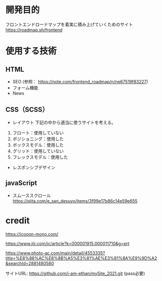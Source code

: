 # 開発目的

フロントエンドロードマップを着実に積み上げていくためのサイト
<br>
https://roadmap.sh/frontend

# 使用する技術

## HTML

- SEO
  (参照：
  https://note.com/frontend_roadmap/n/ne67519f83227)
- フォーム機能
- News

## CSS（SCSS）

- レイアウト
  下記の中から適当に使うサイトを考える。

1. フロート：使用していない
2. ポジショニング：使用した
3. ボックスモデル：使用した
4. グリッド：使用していない
5. フレックスモデル：使用した

- レスポンシブデザイン

## javaScript

- スムーススクロール
  https://qiita.com/e_san_desuyo/items/3f99e17b86c14e59e655

# credit

https://icooon-mono.com/

https://www.jiji.com/jc/article?k=000001915.000011710&g=prt

https://www.photo-ac.com/main/detail/4553335?title=%E8%88%AC%E8%8B%A5%E3%81%AE%E3%81%8A%E9%9D%A2&searchId=2881480580


サイトURL:
https://github.com/i-am-ethan/mySite_2021.git
(pass必要)